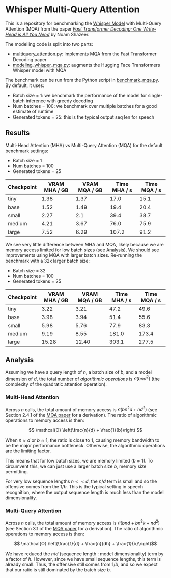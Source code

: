 # Whisper Multi-Query Attention

This is a repository for benchmarking the [Whisper Model](https://arxiv.org/abs/2212.04356) with Multi-Query 
Attention (MQA) from the paper [_Fast Transformer Decoding: One Write-Head is All You Need_](https://arxiv.org/abs/1911.02150) by 
Noam Shazeer.

The modelling code is split into two parts:
* [multiquery_attention.py](whisper_mqa/multiquery_attention.py): implements MQA from the Fast Transformer Decoding paper
* [modeling_whisper_mqa.py](whisper_mqa/modeling_whisper_mqa.py): augments the Hugging Face Transformers Whisper model with MQA

The benchmark can be run from the Python script in [benchmark_mqa.py](benchmark_mqa.py). By default, it uses:
* Batch size = 1: we benchmark the performance of the model for single-batch inference with greedy decoding
* Num batches = 100: we benchmark over multiple batches for a good estimate of runtime
* Generated tokens = 25: this is the typical output seq len for speech

## Results

Multi-Head Attention (MHA) vs Multi-Query Attention (MQA) for the default benchmark settings:
* Batch size = 1
* Num batches = 100 
* Generated tokens = 25

| Checkpoint | VRAM MHA / GB | VRAM MQA / GB | Time MHA / s | Time MQA / s |
|------------|---------------|---------------|--------------|--------------|
| tiny       | 1.38          | 1.37          | 17.0         | 15.1         |
| base       | 1.52          | 1.49          | 19.4         | 20.4         |
| small      | 2.27          | 2.1           | 39.4         | 38.7         |
| medium     | 4.21          | 3.67          | 76.0         | 75.9         |
| large      | 7.52          | 6.29          | 107.2        | 91.2         |

We see very little difference between MHA and MQA, likely because we are memory access limited for low batch sizes 
(see [Analysis](#analysis)). We should see improvements using MQA with larger batch sizes. Re-running the benchmark 
with a 32x larger batch size:
* Batch size = 32
* Num batches = 100 
* Generated tokens = 25

| Checkpoint | VRAM MHA / GB | VRAM MQA / GB | Time MHA / s | Time MQA / s |
|------------|---------------|---------------|--------------|--------------|
| tiny       | 3.22          | 3.21          | 47.2         | 49.6         |
| base       | 3.98          | 3.94          | 51.4         | 55.6         |
| small      | 5.98          | 5.76          | 77.9         | 83.3         |
| medium     | 9.19          | 8.55          | 181.0        | 173.4        |
| large      | 15.28         | 12.40         | 303.1        | 277.5        |

## Analysis

Assuming we have a query length of $n$, a batch size of $b$, and a model dimension of $d$, the total number of 
_algorithmic operations_ is $\mathcal{O} \left(bnd^{2}\right)$ (the complexity of the quadratic attention operation).

### Multi-Head Attention

Across $n$ calls, the total amount of memory access is $\mathcal{O} \left(bn^{2}d + nd^{2}\right)$ (see Section 2.4.1 of the [MQA paper](https://arxiv.org/abs/1911.02150) for a derivation). The ratio of algorithmic 
operations to memory access is then:

$$ \mathcal{O} \left(\frac{n}{d} + \frac{1}{b}\right) $$

When $n \approx d$ or $b \approx 1$, the ratio is close to 1, causing memory bandwidth to be the major
performance bottleneck. Otherwise, the algorithmic operations are the limiting factor. 

This means that for low batch sizes, we are memory limited ($b \approx 1$). To circumvent this, we can just use a larger 
batch size $b$, memory size permitting.

For very low sequence lengths $n << d$, the $n/d$ term is small and so the offensive comes from the $1/b$. This is the 
typical setting in speech recognition, where the output sequence length is much less than the model dimensionality.

### Multi-Query Attention

Across $n$ calls, the total amount of memory access is $\mathcal{O} \left(bnd + bn^{2}k + nd^{2}\right)$ (see Section 3.1 of the [MQA paper](https://arxiv.org/abs/1911.02150) for a derivation). The ratio of algorithmic 
operations to memory access is then:

$$ \mathcal{O} \left(\frac{1}{d} + \frac{n}{dh} + \frac{1}{b}\right)$$

We have reduced the $n / d$ (sequence length : model dimensionality) term by a factor of $h$. However, since we have small sequence lengths,
this term is already small. Thus, the offensive still comes from $1/b$, and so we expect that our ratio is still dominated by the batch size $b$.
